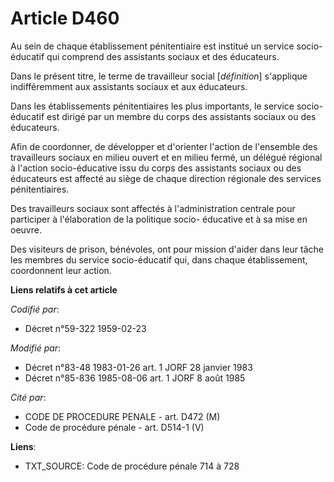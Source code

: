 # Article D460

Au sein de chaque établissement pénitentiaire est institué un service socio-éducatif qui comprend des assistants sociaux et
des éducateurs. 

Dans le présent titre, le terme de travailleur social [*définition*] s'applique indifféremment aux assistants sociaux et aux
éducateurs. 

Dans les établissements pénitentiaires les plus importants, le service socio-éducatif est dirigé par un membre du corps des
assistants sociaux ou des éducateurs. 

Afin de coordonner, de développer et d'orienter l'action de l'ensemble des travailleurs sociaux en milieu ouvert et en milieu
fermé, un délégué régional à l'action socio-éducative issu du corps des assistants sociaux ou des éducateurs est affecté au
siège de chaque direction régionale des services pénitentiaires. 

Des travailleurs sociaux sont affectés à l'administration centrale pour participer à l'élaboration de la politique socio-
éducative et à sa mise en oeuvre. 

Des visiteurs de prison, bénévoles, ont pour mission d'aider dans leur tâche les membres du service socio-éducatif qui, dans
chaque établissement, coordonnent leur action.

**Liens relatifs à cet article**

_Codifié par_:

  - Décret n°59-322 1959-02-23

_Modifié par_:

  - Décret n°83-48 1983-01-26 art. 1 JORF 28 janvier 1983
  - Décret n°85-836 1985-08-06 art. 1 JORF 8 août 1985

_Cité par_:

  - CODE DE PROCEDURE PENALE - art. D472 (M)
  - Code de procédure pénale - art. D514-1 (V)

**Liens**:

  - TXT_SOURCE: Code de procédure pénale 714 à 728
